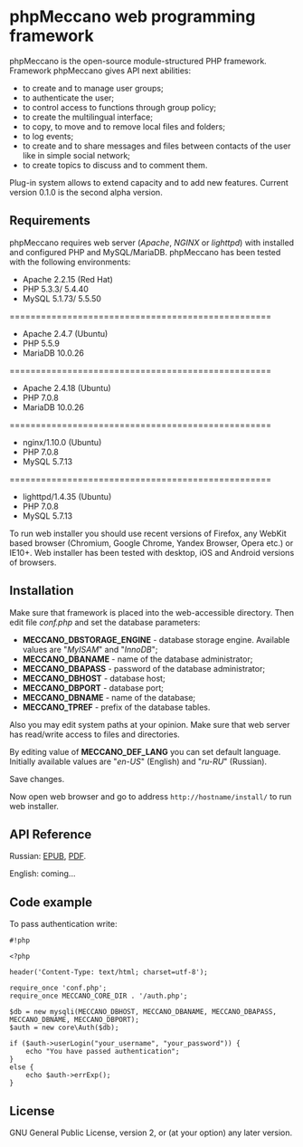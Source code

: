 # phpMeccano web programming framework #

phpMeccano is the open-source module-structured PHP framework. Framework phpMeccano gives API next abilities:

* to create and to manage user groups;
* to authenticate the user;
* to control access to functions through group policy;
* to create the multilingual interface;
* to copy, to move and to remove local files and folders;
* to log events;
* to create and to share messages and files between contacts of the user like in simple social network;
* to create topics to discuss and to comment them.

Plug-in system allows to extend capacity and to add new features. Current version 0.1.0 is the second alpha version.

## Requirements ##

phpMeccano requires web server (*Apache*, *NGINX* or *lighttpd*) with installed and configured PHP and MySQL/MariaDB.
phpMeccano has been tested with the following environments:

* Apache 2.2.15 (Red Hat)
* PHP 5.3.3/ 5.4.40
* MySQL 5.1.73/ 5.5.50

==================================================

* Apache 2.4.7 (Ubuntu)
* PHP 5.5.9
* MariaDB 10.0.26

==================================================

* Apache 2.4.18 (Ubuntu)
* PHP 7.0.8
* MariaDB 10.0.26

==================================================

* nginx/1.10.0 (Ubuntu)
* PHP 7.0.8
* MySQL 5.7.13

==================================================

* lighttpd/1.4.35 (Ubuntu)
* PHP 7.0.8
* MySQL 5.7.13

To run web installer you should use recent versions of Firefox, any WebKit based browser (Chromium, Google Chrome, Yandex Browser, Opera etc.) or IE10+. Web installer has been tested with desktop, iOS and Android versions of browsers.

## Installation ##

Make sure that framework is placed into the web-accessible directory. Then edit file *conf.php* and set the database parameters:

* **MECCANO_DBSTORAGE_ENGINE** - database storage engine. Available values are "*MyISAM*" and "*InnoDB*";
* **MECCANO_DBANAME** - name of the database administrator;
* **MECCANO_DBAPASS** - password of the database administrator;
* **MECCANO_DBHOST** - database host;
* **MECCANO_DBPORT** - database port;
* **MECCANO_DBNAME** - name of the database;
* **MECCANO_TPREF** - prefix of the database tables.

Also you may edit system paths at your opinion. Make sure that web server has read/write access to files and directories.

By editing value of **MECCANO_DEF_LANG** you can set default language. Initially available values are "*en-US*" (English) and "*ru-RU*" (Russian).

Save changes.

Now open web browser and go to address ```http://hostname/install/``` to run web installer.

## API Reference ##
Russian: [EPUB](https://bitbucket.org/azexmail/phpmeccano/downloads/phpmeccano_api_ref_0_1_0_rus.epub), [PDF](https://bitbucket.org/azexmail/phpmeccano/downloads/phpmeccano_api_ref_0_1_0_rus.pdf).

English: coming...

## Code example ##

To pass authentication write:


```
#!php

<?php

header('Content-Type: text/html; charset=utf-8');

require_once 'conf.php';
require_once MECCANO_CORE_DIR . '/auth.php';

$db = new mysqli(MECCANO_DBHOST, MECCANO_DBANAME, MECCANO_DBAPASS, MECCANO_DBNAME, MECCANO_DBPORT);
$auth = new core\Auth($db);

if ($auth->userLogin("your_username", "your_password")) {
    echo "You have passed authentication";
}
else {
    echo $auth->errExp();
}
```


## License ##

GNU General Public License, version 2, or (at your option) any later version.
